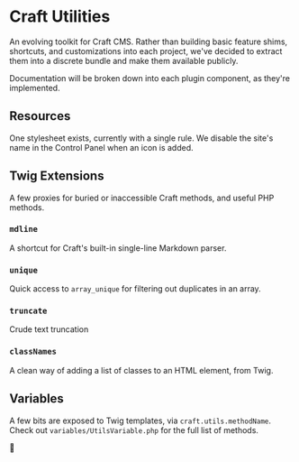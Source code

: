 # Craft Utilities

An evolving toolkit for Craft CMS. Rather than building basic feature shims, shortcuts, and customizations into each project, we've decided to extract them into a discrete bundle and make them available publicly.

Documentation will be broken down into each plugin component, as they're implemented.

## Resources

One stylesheet exists, currently with a single rule. We disable the site's name in the Control Panel when an icon is added.

## Twig Extensions

A few proxies for buried or inaccessible Craft methods, and useful PHP methods.

### `mdline`
A shortcut for Craft's built-in single-line Markdown parser.

### `unique`
Quick access to `array_unique` for filtering out duplicates in an array.

### `truncate`
Crude text truncation

### `classNames`
A clean way of adding a list of classes to an HTML element, from Twig.

## Variables

A few bits are exposed to Twig templates, via `craft.utils.methodName`. Check out `variables/UtilsVariable.php` for the full list of methods.

:deciduous_tree:
